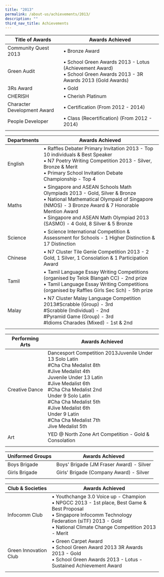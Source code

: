 ```yaml
---
title: "2013"
permalink: /about-us/achievements/2013/
description: ""
third_nav_title: Achievements
---
```

| Title of Awards | Awards Achieved |
|---|---|
| Community Quest 2013 | • Bronze Award |
| Green Audit  | • School Green Awards 2013 - Lotus (Achievement Award)<br>• School Green Awards 2013 - 3R Awards 2013 (Gold Awards) |
| 3Rs Award  | • Gold |
| CHERISH | • Cherish Platinum |
| Character Development Award | • Certification (From 2012 - 2014) |
| People Developer | • Class (Recertification) (From 2012 - 2014) |
| | | 

| Departments | Awards Achieved |
|---|---|
| English | • Raffles Debater Primary Invitation 2013 - Top 10 individuals & Best Speaker<br>• N7 Poetry Writing Competition 2013 - Silver, Bronze & Merit<br>• Primary School Invitation Debate Championship - Top 4 |
| Maths | • Singapore and ASEAN Schools Math Olympiads 2013 - Gold, Silver & Bronze<br>• National Mathematical Olympaid of Singapore (NMOS) - 3 Bronze Award & 7 Honorable Mention Award<br>• Singapore and ASEAN Math Olympiad 2013 (SASMO) - 4 Gold, 8 Silver & 5 Bronze  |
| Science | • Science International Competition & Assessment for Schools - 1 Higher Distinction & 17 Distinction |
| Chinese | • N7 Cluster Tile Genie Competition 2013 - 2 Gold, 1 Silver, 1 Consolation & 1 Participation Award |
| Tamil | • Tamil Language Essay Writing Competitions (organised by Telok Blangah CC) - 2nd prize<br>• Tamil Language Essay Writing Competitions (organised by Raffles Girls Sec Sch) - 5th prize |
| Malay | • N7 Cluster Malay Language Competition 2013#Scrabble (Group) - 3rd<br>#Scrabble (Individual) - 2nd<br>#Pyramid Game (Group) - 3rd<br>#Idioms Charades (Mixed) - 1st & 2nd | 
| | |

| Performing Arts | Awards Achieved |
|---|---|
| Creative Dance | Dancesport Competition 2013Juvenile Under 13 Solo Latin<br>#Cha Cha Medalist 8th<br>#Jive Medalist 4th<br>Juvenile Under 13 Latin<br>#Jive Medalist 6th<br>#Cha Cha Medalist 2nd<br>Under 9 Solo Latin<br>#Cha Cha Medalist 5th<br>#Jive Medalist 6th<br>Under 9 Latin<br>#Cha Cha Medalist 7th<br>Jive Medalist 5th |
| Art | YED @ North Zone Art Competition - Gold & Consolation |
| | | 

| Uniformed Groups | Awards Achieved |
|---|---|
| Boys Brigade | Boys' Brigade (JM Fraser Award) - Silver |
| Girls Brigade | Girls' Brigade (Company Award) - Silver |
| | | 

| Club & Societies | Awards Achieved |
|---|---|
| Infocomm Club | • Youthchange 3.0 Voice up - Champion<br>• NPGCC 2013 - 1st place, Best Game & Best Proposal<br>• Singapore Infocomm Technology Federation (siTF) 2013 - Gold<br>• National Climate Change Competition 2013 - Merit |
| Green Innovation Club | • Green Carpet Award<br>• School Green Award 2013 3R Awards 2013 - Gold<br>• School Green Awards 2013 - Lotus - Sustained Achievement Award |
| | |